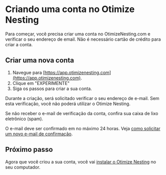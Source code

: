 # Criando uma conta no Otimize Nesting

Para começar, você precisa criar uma conta no OtimizeNesting.com e verificar o seu endereço de email. Não é necessário cartão de crédito para criar a conta.

## Criar uma nova conta

1. Navegue para [https://app.otimizenesting.com](https://app.otimizenesting.com).
2. Clique em "EXPERIMENTE"
3. Siga os passos para criar a sua conta.

Durante a criação, será solicitado verificar o seu endereço de e-mail. Sem esta verificação, você não poderá utilizar o Otimize Nesting.

Se não receber o e-mail de verificação da conta, confira sua caixa de lixo eletrônico (spam).

O e-mail deve ser confirmado em no máximo 24 horas. Veja [como solicitar um novo e-mail de confirmação](confirmar-email.md).

## Próximo passo

Agora que você criou a sua conta, você vai [instalar o Otimize Nesting](instalar-otimize-nesting.md) no seu computador.
